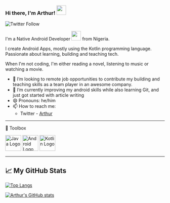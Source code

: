 ### Hi there, I'm Arthur! <img src="https://raw.githubusercontent.com/MartinHeinz/MartinHeinz/master/wave.gif" width="30px">
![Twitter Follow](https://img.shields.io/twitter/follow/Okolo_Arthur?style=social)

I'm a Native Android Developer <img src="https://media.giphy.com/media/WUlplcMpOCEmTGBtBW/giphy.gif" width="30"> from Nigeria.

I create Android Apps, mostly using the Kotlin programming language. Passionate about learning, building and teaching tech.

When I'm not coding, I'm either reading a novel, listening to music or watching a movie.

- 👯 I’m looking to remote job opportunities to contribute my building and teaching skills as a team player in an awesome company.
- 🌱 I’m currently improving my android skills while also learning Git, and just got started with article writing
- 😄 Pronouns: he/him
- 📫 How to reach me:
   - Twitter - [Arthur](https://twitter.com/Okolo_Arthur)

---

🧰 Toolbox

<img src="https://cdn.worldvectorlogo.com/logos/java-4.svg" alt="Java Logo" width="50" height="50"/> <img src="https://cdn.worldvectorlogo.com/logos/android.svg" alt="Android Logo" width="50" height="50"/> <img src="https://cdn.worldvectorlogo.com/logos/kotlin-1.svg" alt="Kotlin Logo" width="50" height="50"/>
 
---

## &#x1f4c8; My GitHub Stats

[![Top Langs](https://github-readme-stats.vercel.app/api/top-langs/?username=OkoloArt&hide=css&theme=radical)](https://github.com/anuraghazra/github-readme-stats)

[![Arthur's GitHub stats](https://github-readme-stats.vercel.app/api?username=OkoloArt&theme=radical)](https://github.com/anuraghazra/github-readme-stats)

<!--
**OkoloArt/OkoloArt** is a ✨ _special_ ✨ repository because its `README.md` (this file) appears on your GitHub profile.

Here are some ideas to get you started:

- 🔭 I’m currently working on ...
- 🌱 I’m currently learning ...
- 👯 I’m looking to collaborate on ...
- 🤔 I’m looking for help with ...
- 💬 Ask me about ...
- 📫 How to reach me: ...
- 😄 Pronouns: ...
- ⚡ Fun fact: ...
-->
